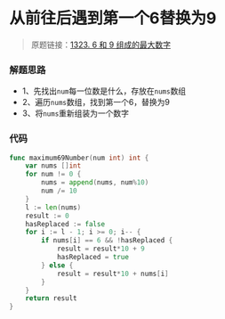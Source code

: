 # 从前往后遇到第一个6替换为9
> 原题链接：[1323. 6 和 9 组成的最大数字](https://leetcode-cn.com/problems/maximum-69-number/)

### 解题思路
* 1、先找出``num``每一位数是什么，存放在``nums``数组
* 2、遍历``nums``数组，找到第一个6，替换为9
* 3、将``nums``重新组装为一个数字
### 代码

```go
func maximum69Number(num int) int {
	var nums []int
	for num != 0 {
		nums = append(nums, num%10)
		num /= 10
	}
	l := len(nums)
	result := 0
	hasReplaced := false
	for i := l - 1; i >= 0; i-- {
		if nums[i] == 6 && !hasReplaced {
			result = result*10 + 9
			hasReplaced = true
		} else {
			result = result*10 + nums[i]
		}
	}
	return result
}
```
